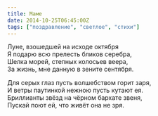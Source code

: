 ```yaml
---
title: Маме
date: 2014-10-25T06:45:00Z
tags: ["поздравление", "светлое", "стихи"]
---
```


Луне, взошедшей на исходе октября  
Я подарю всю прелесть бликов серебра,  
Шелка морей, степных колосьев веера,  
За жизнь, мне данную в зените сентября.  

Для серых глаз пусть волшебством горит заря,  
И ветры паутинкой нежною пусть кутают ея.  
Бриллианты звёзд на чёрном бархате звеня,  
Пускай поют ей, что живёт она не зря.  


